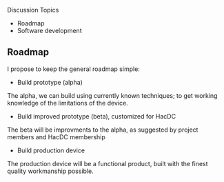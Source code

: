 Discussion Topics

-   Roadmap
-   Software development

## Roadmap

I propose to keep the general roadmap simple:

-   Build prototype (alpha)

The alpha, we can build using currently known techniques; to get working
knowledge of the limitations of the device.

-   Build improved prototype (beta), customized for HacDC

The beta will be improvments to the alpha, as suggested by project
members and HacDC membership

-   Build production device

The production device will be a functional product, built with the
finest quality workmanship possible.
